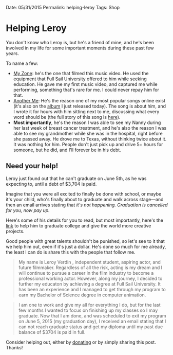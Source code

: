Date: 05/31/2015
Permalink: helping-leroy
Tags: Shop

# Helping Leroy

You don't know who Leroy is, but he's a friend of mine, and he's been involved in my life for some important moments during these past few years.

To name a few:

- [My Zone](http://nashp.com/my-zone): he's the one that filmed this music video. He used the equipment that Full Sail University offered to him while seeking education. He gave me my first music video, and captured me while performing, something that's rare for me. I could never repay him for that.
- [Another Me](/rico): He's the reason one of my most popular songs online exist (it's also on the [album](/hero) I just released today). The song is about him, and I wrote it for hours with him sitting next to me, discussing what every word should be (the full story of this song is [here](/rico)).
- **Most importantly**, he's the reason I was able to see my Nanny during her last week of breast cancer treatment, and he's also the reason I was able to see my grandmother while she was in the hospital, right before she passed away. He drove me to Texas, without thinking twice about it. It was nothing for him. People don't just pick up and drive 5+ hours for someone, but he did, and I'll forever be in his debt.

## Need your help!

Leroy just found out that he can't graduate on June 5th, as he was expecting to, until a debt of $3,704 is paid.

Imagine that you were all excited to finally be done with school, or maybe it's your child, who's finally about to graduate and walk across stage—and then an email arrives stating that *it's not happening. Graduation is cancelled for you, now pay up.* 

Here's some of his details for you to read, but most importantly, here's the [link](http://www.gofundme.com/vw4tvk) to help him to graduate college and give the world more creative projects.

Good people with great talents shouldn't be punished, so let's see to it that we help him out, even if it's just a dollar. He's done so much for me already, the least I can do is share this with the people that follow me.

> My name is Leroy Verdin , independent student, aspiring actor, and future filmmaker. Regardless of all the risk, acting is my dream and I will continue to pursue a career in the film industry to become a professional working actor. However, along my journey, I decided to further my educaton by achieving a degree at Full Sail University. It has been an experience and I managed to get through my program to earn my Bachelor of Science degree in computer animation.

> I am one to work and give my all for everything I do, but for the last few months I wanted to focus on finishing up my classes so I may graduate. Now that I am done, and was scheduled to exit my program on June 5, 2015 (my graduation day), I received an email stating that I can not reach graduate status and get my diploma until my past due balance of $3704 is paid in full.

Consider helping out, either by [donating](http://www.gofundme.com/vw4tvk) or by simply sharing this post. Thanks!
